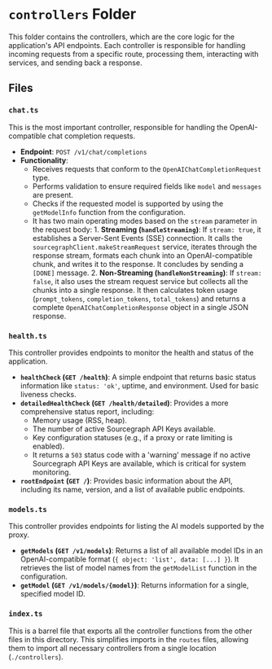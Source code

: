 # `controllers` Folder

This folder contains the controllers, which are the core logic for the application's API endpoints. Each controller is responsible for handling incoming requests from a specific route, processing them, interacting with services, and sending back a response.

## Files

### `chat.ts`

This is the most important controller, responsible for handling the OpenAI-compatible chat completion requests.

* **Endpoint**: `POST /v1/chat/completions`
* **Functionality**:
  * Receives requests that conform to the `OpenAIChatCompletionRequest` type.
  * Performs validation to ensure required fields like `model` and `messages` are present.
  * Checks if the requested model is supported by using the `getModelInfo` function from the configuration.
  * It has two main operating modes based on the `stream` parameter in the request body:
        1. **Streaming (`handleStreaming`)**: If `stream: true`, it establishes a Server-Sent Events (SSE) connection. It calls the `sourcegraphClient.makeStreamRequest` service, iterates through the response stream, formats each chunk into an OpenAI-compatible chunk, and writes it to the response. It concludes by sending a `[DONE]` message.
        2. **Non-Streaming (`handleNonStreaming`)**: If `stream: false`, it also uses the stream request service but collects all the chunks into a single response. It then calculates token usage (`prompt_tokens`, `completion_tokens`, `total_tokens`) and returns a complete `OpenAIChatCompletionResponse` object in a single JSON response.

### `health.ts`

This controller provides endpoints to monitor the health and status of the application.

* **`healthCheck` (`GET /health`)**: A simple endpoint that returns basic status information like `status: 'ok'`, uptime, and environment. Used for basic liveness checks.
* **`detailedHealthCheck` (`GET /health/detailed`)**: Provides a more comprehensive status report, including:
  * Memory usage (RSS, heap).
  * The number of active Sourcegraph API Keys available.
  * Key configuration statuses (e.g., if a proxy or rate limiting is enabled).
  * It returns a `503` status code with a 'warning' message if no active Sourcegraph API Keys are available, which is critical for system monitoring.
* **`rootEndpoint` (`GET /`)**: Provides basic information about the API, including its name, version, and a list of available public endpoints.

### `models.ts`

This controller provides endpoints for listing the AI models supported by the proxy.

* **`getModels` (`GET /v1/models`)**: Returns a list of all available model IDs in an OpenAI-compatible format (`{ object: 'list', data: [...] }`). It retrieves the list of model names from the `getModelList` function in the configuration.
* **`getModel` (`GET /v1/models/{model}`)**: Returns information for a single, specified model ID.

### `index.ts`

This is a barrel file that exports all the controller functions from the other files in this directory. This simplifies imports in the `routes` files, allowing them to import all necessary controllers from a single location (`./controllers`).
